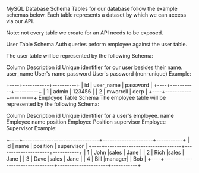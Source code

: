 MySQL Database Schema
Tables for our database follow the example schemas below. Each table represents a dataset by which we can access via our API.

Note: not every table we create for an API needs to be exposed.

User Table Schema
Auth queries peform employee against the user table.

The user table will be represented by the following Schema:

Column	Description
id	Unique identifier for our user besides their name.
user_name	User's name
password	User's password (non-unique)
Example:

+----+-----------+----------+
| id | user_name | password |
+----+-----------+----------+
|  1 | admin     | 123456   |
|  2 | mworrell  | derp     |
+----+-----------+----------+
Employee Table Schema
The employee table will be represented by the following Schema:

Column	Description
id	Unique identifier for a user's employee.
name	Employee name 
position Employee Position
supervisor	Employee Supervisor
Example:

+----+--------------------------------+---------------------+-----------+
| id | name                           | position       | supervisor    |
+----+--------------------------------+---------------------+-----------+
|  1 | John                           |sales           | Jane          |
|  2 | Rich                           |sales           | Jane          |
|  3 | Dave                           |sales           | Jane          |
|  4 | Bill                           |manager|        | Bob           |
+----+--------------------------------+---------------------+-----------+